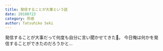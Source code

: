 ```yaml
---
title: 発信することが大事という話
date: 20180723
category: 所感
author: Tatsuhiko Seki
---
```



発信することが大事だって何度も自分に言い聞かせてきた。
今日俺は何かを発信することができたのだろうかと...